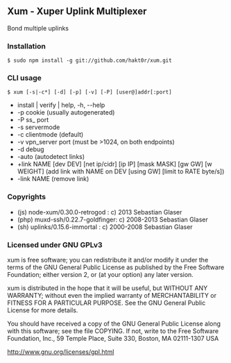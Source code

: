 ## Xum - Xuper Uplink Multiplexer

  Bond multiple uplinks

### Installation

    $ sudo npm install -g git://github.com/hakt0r/xum.git

### CLI usage

    $ xum [-s|-c*] [-d] [-p] [-v] [-P] [user@]addr[:port]

  * install | verify | help, -h, --help
  * -p cookie          (usually autogenerated)
  * -P ss_ port
  * -s servermode
  * -c clientmode      (default)
  * -v vpn_server port (must be >1024, on both endpoints)
  * -d debug
  * -auto              (autodetect links)
  * +link NAME [dev DEV] [net ip/cidr] [ip IP] [mask MASK] [gw GW] [w WEIGHT]
                       (add link with NAME on DEV [using GW] [limit to RATE byte/s])
  * -link NAME         (remove link)

### Copyrights

  * (js)  node-xum/0.30.0-retrogod  : c) 2013 Sebastian Glaser
  * (php) muxd-ssh/0.22.7-goldfinger: c) 2008-2013 Sebastian Glaser
  * (sh)  uplinks/0.15.6-immortal   : c) 2000-2008 Sebastian Glaser

### Licensed under GNU GPLv3

xum is free software; you can redistribute it and/or modify
it under the terms of the GNU General Public License as published by
the Free Software Foundation; either version 2, or (at your option)
any later version.

xum is distributed in the hope that it will be useful,
but WITHOUT ANY WARRANTY; without even the implied warranty of
MERCHANTABILITY or FITNESS FOR A PARTICULAR PURPOSE.  See the
GNU General Public License for more details.

You should have received a copy of the GNU General Public License
along with this software; see the file COPYING.  If not, write to
the Free Software Foundation, Inc., 59 Temple Place, Suite 330,
Boston, MA 02111-1307 USA

http://www.gnu.org/licenses/gpl.html
